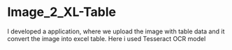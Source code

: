 # Image_2_XL-Table
I developed a application, where we upload the image with table data and it convert the image into excel table. Here i used Tesseract OCR model 
